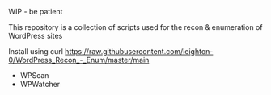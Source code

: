 WIP - be patient

This repository is a collection of scripts used for the recon & enumeration of WordPress sites

Install using curl https://raw.githubusercontent.com/leighton-0/WordPress_Recon_-_Enum/master/main

* WPScan
* WPWatcher
